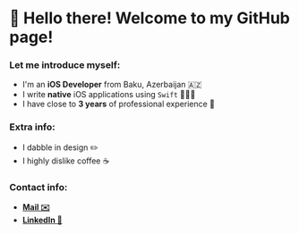 # 👋 Hello there! Welcome to my GitHub page!
### Let me introduce myself:
- I'm an **iOS Developer** from Baku, Azerbaijan 🇦🇿
- I write **native** iOS applications using `Swift` 👨🏻‍💻
- I have close to **3 years** of professional experience 🍏
### Extra info:
- I dabble in design ✏️
- I highly dislike coffee ☕️
### Contact info:
- [**Mail ✉️**](mailto:yusif.projects@gmail.com)
- [**LinkedIn 💼**](https://www.linkedin.com/in/yusif-programmer/)
